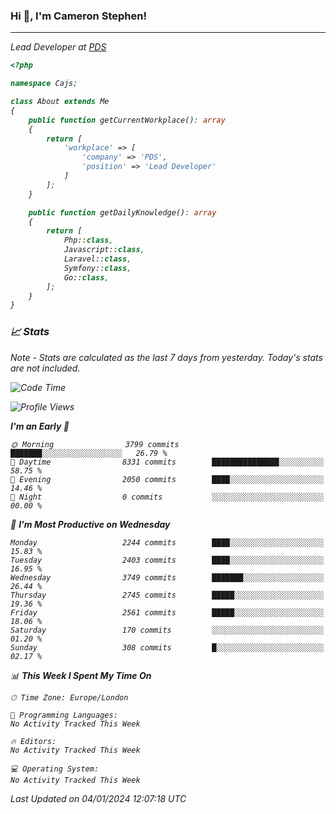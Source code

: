 ### Hi 👋, I'm Cameron Stephen!
<hr>
<p><em>Lead Developer at <a href="https://prindatasolutions.co.uk">PDS</a></p>


```php
<?php

namespace Cajs;

class About extends Me
{
    public function getCurrentWorkplace(): array
    {
        return [
            'workplace' => [
                'company' => 'PDS',
                'position' => 'Lead Developer'
            ]
        ];
    }

    public function getDailyKnowledge(): array
    {
        return [
            Php::class,
            Javascript::class,
            Laravel::class,
            Symfony::class,
            Go::class,
        ];
    }
}
```

### 📈 Stats
<p><em>Note - Stats are calculated as the last 7 days from yesterday. Today's stats are not included.</em></p>


<!--START_SECTION:waka-->
![Code Time](http://img.shields.io/badge/Code%20Time-3%2C644%20hrs%2014%20mins-blue)

![Profile Views](http://img.shields.io/badge/Profile%20Views-0-blue)

**I'm an Early 🐤** 

```text
🌞 Morning                3799 commits        ███████░░░░░░░░░░░░░░░░░░   26.79 % 
🌆 Daytime                8331 commits        ███████████████░░░░░░░░░░   58.75 % 
🌃 Evening                2050 commits        ████░░░░░░░░░░░░░░░░░░░░░   14.46 % 
🌙 Night                  0 commits           ░░░░░░░░░░░░░░░░░░░░░░░░░   00.00 % 
```
📅 **I'm Most Productive on Wednesday** 

```text
Monday                   2244 commits        ████░░░░░░░░░░░░░░░░░░░░░   15.83 % 
Tuesday                  2403 commits        ████░░░░░░░░░░░░░░░░░░░░░   16.95 % 
Wednesday                3749 commits        ███████░░░░░░░░░░░░░░░░░░   26.44 % 
Thursday                 2745 commits        █████░░░░░░░░░░░░░░░░░░░░   19.36 % 
Friday                   2561 commits        █████░░░░░░░░░░░░░░░░░░░░   18.06 % 
Saturday                 170 commits         ░░░░░░░░░░░░░░░░░░░░░░░░░   01.20 % 
Sunday                   308 commits         █░░░░░░░░░░░░░░░░░░░░░░░░   02.17 % 
```


📊 **This Week I Spent My Time On** 

```text
🕑︎ Time Zone: Europe/London

💬 Programming Languages: 
No Activity Tracked This Week

🔥 Editors: 
No Activity Tracked This Week

💻 Operating System: 
No Activity Tracked This Week
```


 Last Updated on 04/01/2024 12:07:18 UTC
<!--END_SECTION:waka-->
